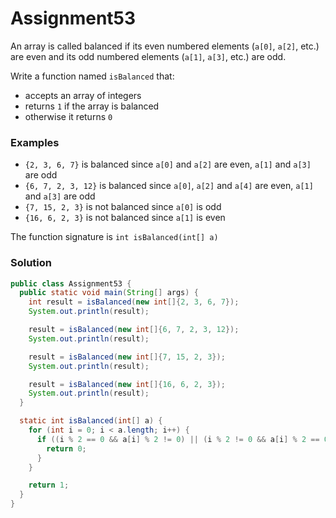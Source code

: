 # Assignment53

An array is called balanced if its even numbered elements (`a[0]`, `a[2]`, etc.) are even and its odd numbered elements (`a[1]`, `a[3]`, etc.) are odd.

Write a function named `isBalanced` that:

* accepts an array of integers
* returns `1` if the array is balanced
* otherwise it returns `0`

### Examples

* `{2, 3, 6, 7}` is balanced since `a[0]` and `a[2]` are even, `a[1]` and `a[3]` are odd
* `{6, 7, 2, 3, 12}` is balanced since `a[0]`, `a[2]` and `a[4]` are even, `a[1]` and `a[3]` are odd
* `{7, 15, 2, 3}` is not balanced since `a[0]` is odd
* `{16, 6, 2, 3}` is not balanced since `a[1]` is even

The function signature is `int isBalanced(int[] a)`

### Solution

```java
public class Assignment53 {
  public static void main(String[] args) {
    int result = isBalanced(new int[]{2, 3, 6, 7});
    System.out.println(result);

    result = isBalanced(new int[]{6, 7, 2, 3, 12});
    System.out.println(result);

    result = isBalanced(new int[]{7, 15, 2, 3});
    System.out.println(result);

    result = isBalanced(new int[]{16, 6, 2, 3});
    System.out.println(result);
  }

  static int isBalanced(int[] a) {
    for (int i = 0; i < a.length; i++) {
      if ((i % 2 == 0 && a[i] % 2 != 0) || (i % 2 != 0 && a[i] % 2 == 0)) {
        return 0;
      }
    }

    return 1;
  }
}
```
